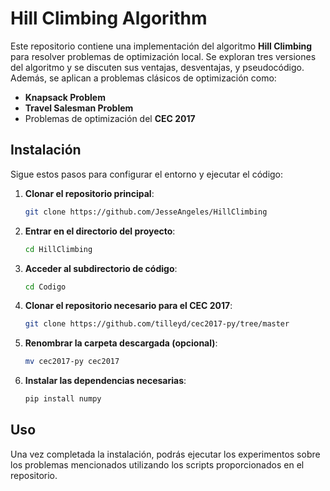 # Hill Climbing Algorithm

Este repositorio contiene una implementación del algoritmo **Hill Climbing** para resolver problemas de optimización local. Se exploran tres versiones del algoritmo y se discuten sus ventajas, desventajas, y pseudocódigo. Además, se aplican a problemas clásicos de optimización como:

- **Knapsack Problem**
- **Travel Salesman Problem**
- Problemas de optimización del **CEC 2017**

## Instalación

Sigue estos pasos para configurar el entorno y ejecutar el código:

1. **Clonar el repositorio principal**:
    ```bash
    git clone https://github.com/JesseAngeles/HillClimbing
    ```

2. **Entrar en el directorio del proyecto**:
    ```bash
    cd HillClimbing
    ```

3. **Acceder al subdirectorio de código**:
    ```bash
    cd Codigo
    ```

4. **Clonar el repositorio necesario para el CEC 2017**:
    ```bash
    git clone https://github.com/tilleyd/cec2017-py/tree/master
    ```

5. **Renombrar la carpeta descargada (opcional)**:
    ```bash
    mv cec2017-py cec2017
    ```

6. **Instalar las dependencias necesarias**:
    ```bash
    pip install numpy
    ```

## Uso

Una vez completada la instalación, podrás ejecutar los experimentos sobre los problemas mencionados utilizando los scripts proporcionados en el repositorio.
